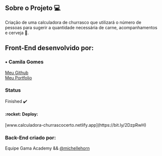 ## Sobre o Projeto 💻

Criação de uma calculadora de churrasco que utilizará o número de pessoas para sugerir a quantidade necessária de carne, acompanhamentos e cerveja 🍺.

## Front-End desenvolvido por: 

### • Camila Gomes <br>
[Meu Github](https://github.com/milapush) <br>
[Meu Portfolio](bit.ly/camilagomes-portifa)


### Status 

Finished :heavy_check_mark: 
 
<h4>:rocket: Deploy: </h4>
[www.calculadora-churrascocerto.netlify.app](https://bit.ly/2DzpRwH)</p>


### Back-End criado por: 

Equipe Gama Academy && [@michellehorn](https://github.com/michellehorn)
